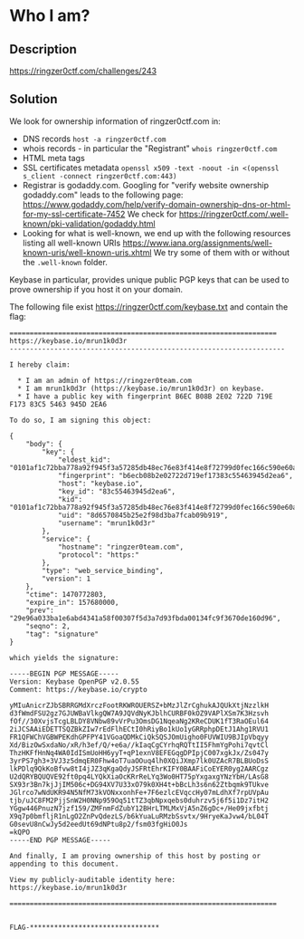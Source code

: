 # Who I am?

## Description

https://ringzer0ctf.com/challenges/243

## Solution

We look for ownership information of ringzer0ctf.com in:
- DNS records `host -a ringzer0ctf.com`
- whois records - in particular the "Registrant" `whois ringzer0ctf.com`
- HTML meta tags
- SSL certificates metadata `openssl x509 -text -noout -in <(openssl s_client -connect ringzer0ctf.com:443)`
- Registrar is godaddy.com. Googling for "verify website ownership godaddy.com" leads to the following page: https://www.godaddy.com/help/verify-domain-ownership-dns-or-html-for-my-ssl-certificate-7452 We check for https://ringzer0ctf.com/.well-known/pki-validation/godaddy.html
- Looking for what is well-known, we end up with the following resources listing all well-known URIs https://www.iana.org/assignments/well-known-uris/well-known-uris.xhtml We try some of them with or without the `.well-known` folder. 

Keybase in particular, provides unique public PGP keys that can be used to prove ownership if you host it on your domain.

The following file exist https://ringzer0ctf.com/keybase.txt and contain the flag:

```
==================================================================
https://keybase.io/mrun1k0d3r
--------------------------------------------------------------------

I hereby claim:

  * I am an admin of https://ringzer0team.com
  * I am mrun1k0d3r (https://keybase.io/mrun1k0d3r) on keybase.
  * I have a public key with fingerprint B6EC B08B 2E02 722D 719E  F173 83C5 5463 945D 2EA6

To do so, I am signing this object:

{
    "body": {
        "key": {
            "eldest_kid": "0101af1c72bba778a92f945f3a57285db48ec76e83f414e8f72799d0fec166c590e60a",
            "fingerprint": "b6ecb08b2e02722d719ef17383c55463945d2ea6",
            "host": "keybase.io",
            "key_id": "83c55463945d2ea6",
            "kid": "0101af1c72bba778a92f945f3a57285db48ec76e83f414e8f72799d0fec166c590e60a",
            "uid": "8d6570845b25e2f98d3ba7fcab09b919",
            "username": "mrun1k0d3r"
        },
        "service": {
            "hostname": "ringzer0team.com",
            "protocol": "https:"
        },
        "type": "web_service_binding",
        "version": 1
    },
    "ctime": 1470772803,
    "expire_in": 157680000,
    "prev": "29e96a033ba1e6abd4341a58f00307f5d3a7d93fbda00134fc9f3670de160d96",
    "seqno": 2,
    "tag": "signature"
}

which yields the signature:

-----BEGIN PGP MESSAGE-----
Version: Keybase OpenPGP v2.0.55
Comment: https://keybase.io/crypto

yMIuAnicrZJbSBRRGMdXrczFootRKWROUERSZ+bMzJlZrCghukAJQUkXtjNzzlkH
d3fWmdFSU2gz7GJUWBaVlkgQW7A9JQVdNyKJblhCURBF0kOZ9VAPlXSm7K3Hzsvh
fOf//30XvjsTcgLBLDY8VNbw89vVrPu3OmsDG1NqeaNg2KReCDUK1fT3RaOEul64
2iJCSAAiEDETTSQZBkZIw7rEdFlhECtI0hRiyBo1kUo1yGRRphpDEtJ1Ahg1RVU1
FR1QFWChVGBWPEKdhGPFPY41VGoaQDMkCiQkSQSJOmUigho0FUVWIU9BJIpVbqyy
Xd/BizOwSxdaNo/xR/h3ef/Q/+e6a//kIaqCgCYrhqRQTtII5FhmYgPohi7qvtCl
ThzHKFfHnNq4WA0IdISmUoHH6yyT+qP1exnV8EFEGqgDPIpjC007xgkJx/Zs047y
3yrPS7gh3+3VJ3z5dmqER0Fhw4oT7uaOOuq4lh0XQiJXmp7lk0UZAcR7BLBUoDsS
lkPDlq9QkKoBfvw8tI4jJZ3qKgaQdyJSFRtEhrKIFY0BAAFiCoEYER0yg2AARCgz
U2dQRYBQUQVE92ft0pq4LYQkXiaOcKRrReLYq3Wo0HT75pYxgaxgYNzYbH/LAsG8
SX93r3Bn7kjJjIM506c+DG94XV7U33xO79k0XH4t+bBcLh3s6n62Ztbqmk9TUkve
JGlrco7wNdUKR94N5NfM73kVONxxonhFe+7F6ezlcEVqccHy07mLdhXf7rpUVpAu
tjb/uJC8FM2PjjSnW2H0NNp959Oq51tTZ3qbNpxqebs0duhrzv5j6f5i1Dz7itH2
YGgw446PnuzN7jzf159/ZMFnmFdZubY12BHrLTMLMxVjA5nZ6gDc+/He09jxfbtj
X9q7p0bmfljR1nLgO2ZnPvQdezLS/b6kYuaLuRMzbSsvtx/9HryeKaJvw4/bL04T
G0sevU8nCwJy5d2eedUt69dNPtu8p2/fsm03fgHiO0Js
=kQPO
-----END PGP MESSAGE-----

And finally, I am proving ownership of this host by posting or
appending to this document.

View my publicly-auditable identity here: https://keybase.io/mrun1k0d3r

==================================================================


FLAG-********************************
```